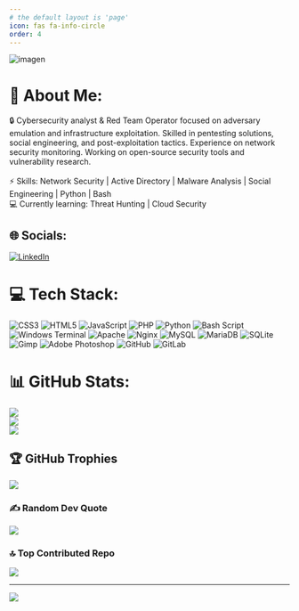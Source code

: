 ```yaml
---
# the default layout is 'page'
icon: fas fa-info-circle
order: 4
---
```


![imagen](https://github.com/sPROFFEs/sPROFFEs/assets/150958256/ae33b499-1274-4d9a-88a5-2e3d52a04e1d)
# 💫 About Me:
🔒 Cybersecurity analyst & Red Team Operator focused on adversary emulation and infrastructure exploitation. Skilled in pentesting solutions, social engineering, and post-exploitation tactics. Experience on network security monitoring. Working on open-source security tools and vulnerability research.<br><br>⚡ Skills: Network Security | Active Directory | Malware Analysis | Social Engineering | Python | Bash<br>💻 Currently learning: Threat Hunting | Cloud Security 


## 🌐 Socials:
[![LinkedIn](https://img.shields.io/badge/LinkedIn-%230077B5.svg?logo=linkedin&logoColor=white)](https://linkedin.com/in/pr0ff3) 

# 💻 Tech Stack:
![CSS3](https://img.shields.io/badge/css3-%231572B6.svg?style=plastic&logo=css3&logoColor=white) ![HTML5](https://img.shields.io/badge/html5-%23E34F26.svg?style=plastic&logo=html5&logoColor=white) ![JavaScript](https://img.shields.io/badge/javascript-%23323330.svg?style=plastic&logo=javascript&logoColor=%23F7DF1E) ![PHP](https://img.shields.io/badge/php-%23777BB4.svg?style=plastic&logo=php&logoColor=white) ![Python](https://img.shields.io/badge/python-3670A0?style=plastic&logo=python&logoColor=ffdd54) ![Bash Script](https://img.shields.io/badge/bash_script-%23121011.svg?style=plastic&logo=gnu-bash&logoColor=white) ![Windows Terminal](https://img.shields.io/badge/Windows%20Terminal-%234D4D4D.svg?style=plastic&logo=windows-terminal&logoColor=white) ![Apache](https://img.shields.io/badge/apache-%23D42029.svg?style=plastic&logo=apache&logoColor=white) ![Nginx](https://img.shields.io/badge/nginx-%23009639.svg?style=plastic&logo=nginx&logoColor=white) ![MySQL](https://img.shields.io/badge/mysql-4479A1.svg?style=plastic&logo=mysql&logoColor=white) ![MariaDB](https://img.shields.io/badge/MariaDB-003545?style=plastic&logo=mariadb&logoColor=white) ![SQLite](https://img.shields.io/badge/sqlite-%2307405e.svg?style=plastic&logo=sqlite&logoColor=white) ![Gimp](https://img.shields.io/badge/Gimp-657D8B?style=plastic&logo=gimp&logoColor=FFFFFF) ![Adobe Photoshop](https://img.shields.io/badge/adobe%20photoshop-%2331A8FF.svg?style=plastic&logo=adobe%20photoshop&logoColor=white) ![GitHub](https://img.shields.io/badge/github-%23121011.svg?style=plastic&logo=github&logoColor=white) ![GitLab](https://img.shields.io/badge/gitlab-%23181717.svg?style=plastic&logo=gitlab&logoColor=white)
# 📊 GitHub Stats:
![](https://github-readme-stats.vercel.app/api?username=sPROFFEs&theme=neon&hide_border=false&include_all_commits=false&count_private=false)<br/>
![](https://github-readme-streak-stats.herokuapp.com/?user=sPROFFEs&theme=neon&hide_border=false)<br/>
![](https://github-readme-stats.vercel.app/api/top-langs/?username=sPROFFEs&theme=neon&hide_border=false&include_all_commits=false&count_private=false&layout=compact)

## 🏆 GitHub Trophies
![](https://github-profile-trophy.vercel.app/?username=sPROFFEs&theme=neon&no-frame=false&no-bg=true&margin-w=4)

### ✍️ Random Dev Quote
![](https://quotes-github-readme.vercel.app/api?type=horizontal&theme=radical)

### 🔝 Top Contributed Repo
![](https://github-contributor-stats.vercel.app/api?username=sPROFFEs&limit=5&theme=neon&combine_all_yearly_contributions=true)

---
[![](https://visitcount.itsvg.in/api?id=sPROFFEs&icon=0&color=0)](https://visitcount.itsvg.in)

<!-- Proudly created with GPRM ( https://gprm.itsvg.in ) -->                                                                                                                                                      


                                                                                                                         







